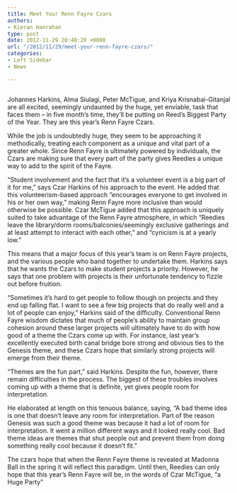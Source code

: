 ```yaml
---
title: Meet Your Renn Fayre Czars
authors:
- Kieran Hanrahan
type: post
date: 2012-11-29 20:48:20 +0000
url: "/2012/11/29/meet-your-renn-fayre-czars/"
categories:
- Left Sidebar
- News

---
```

<a href="http://www.reedquest.org/2012/11/meet-your-renn-fayre-czars/questspread1/" rel="attachment wp-att-1865"><img class="aligncenter size-full wp-image-1865" title="Renn Fayre Czars 2k13" src="https://i1.wp.com/www.reedquest.org/wp-content/uploads/2012/11/questspread1.jpg?resize=720%2C432" alt="" data-recalc-dims="1" /></a>

Johannes Harkins, Alma Siulagi, Peter McTigue, and Kriya Krisnabai-Gitanjal are all excited, seemingly undaunted by the huge, yet enviable, task that faces them – in five month’s time, they’ll be putting on Reed’s Biggest Party of the Year. They are this year’s Renn Fayre Czars.

While the job is undoubtedly huge, they seem to be approaching it methodically, treating each component as a unique and vital part of a greater whole. Since Renn Fayre is ultimately powered by individuals, the Czars are making sure that every part of the party gives Reedies a unique way to add to the spirit of the Fayre.

“Student involvement and the fact that it’s a volunteer event is a big part of it for me,” says Czar Harkins of his approach to the event. He added that this volunteerism-based approach “encourages everyone to get involved in his or her own way,” making Renn Fayre more inclusive than would otherwise be possible. Czar McTigue added that this approach is uniquely suited to take advantage of the Renn Fayre atmosphere, in which “Reedies leave the library/dorm rooms/balconies/seemingly exclusive gatherings and at least attempt to interact with each other,” and “cynicism is at a yearly low.”

This means that a major focus of this year’s team is on Renn Fayre projects, and the various people who band together to undertake them. Harkins says that he wants the Czars to make student projects a priority. However, he says that one problem with projects is their unfortunate tendency to fizzle out before fruition.

“Sometimes it’s hard to get people to follow though on projects and they end up falling flat. I want to see a few big projects that do really well and a lot of people can enjoy,” Harkins said of the difficulty. Conventional Renn Fayre wisdom dictates that much of people’s ability to maintain group cohesion around these larger projects will ultimately have to do with how good of a theme the Czars come up with. For instance, last year’s excellently executed birth canal bridge bore strong and obvious ties to the Genesis theme, and these Czars hope that similarly strong projects will emerge from their theme.

“Themes are the fun part,” said Harkins. Despite the fun, however, there remain difficulties in the process. The biggest of these troubles involves coming up with a theme that is definite, yet gives people room for interpretation.

He elaborated at length on this tenuous balance, saying, “A bad theme idea is one that doesn’t leave any room for interpretation. Part of the reason Genesis was such a good theme was because it had a lot of room for interpretation. It went a million different ways and it looked really cool. Bad theme ideas are themes that shut people out and prevent them from doing something really cool because it doesn’t fit.”

The czars hope that when the Renn Fayre theme is revealed at Madonna Ball in the spring it will reflect this paradigm. Until then, Reedies can only hope that this year’s Renn Fayre will be, in the words of Czar McTigue, “a Huge Party”